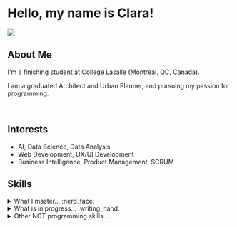 <h1>Hello, my name is Clara!</h1>
<a href="https://www.linkedin.com/in/claramcarvalho/"><img src="https://img.shields.io/badge/LinkedIn-blue?logo=linkedin&logoColor=white"> </a>
<h2>About Me</h2>
<p>I'm a finishing student at College Lasalle (Montreal, QC, Canada).</p>
<p>I am a graduated Architect and Urban Planner, and pursuing my passion for programming.</p><br/>
<h2>Interests</h2>
<ul>
  <li>AI, Data Science, Data Analysis</li>
  <li>Web Development, UX/UI Development</li>
  <li>Business Intelligence, Product Management, SCRUM</li>
</ul>
<h2>Skills</h2>
<details>
  <summary>What I master... :nerd_face:</summary>

| Technologies |
|-----------|
| SQL|
| C# |
| HTML |
| CSS |
| Javascript |
| Swift / XCode|
| .NET Framework |
| PHP |
| Java |
| Python, Django |
</details>
<details>
<summary>What is in progress... :writing_hand:</summary>
  
  | Technologies |
|-----------|
| React |
| ASP.NET |
| Android Mobile Development |
| Golang |
</details>
<details>
<summary>Other NOT programming skills...</summary>
  <br/>
  <details>
  <summary>Technical Skills :desktop_computer:</summary>
    Microsoft Office Suite, including Excel and Access. <br/>
    Postgre (+PostGIS), Oracle<br/>
    Figma<br/>
    AutoCAD, SketchUp<br/>
    ArcGIS, QGIS<br/>
    Photoshop
  </details>
  <details>
  <summary>Personal Skills :handshake:</summary>
    Strong in problem-solving, adaptable, dedicated team worker, and natural leader.<br/>
    Active listening, highly empathic. <br/>
    Strong in critical thinking and research. <br/>
    Curious, highly capable of learning from others, open-minded, enthusiastic and cooperative.<br/>
  </details>
  <details>
  <summary>Languages :speech_balloon:</summary>
    English<br/>
    French<br/>
    Portuguese (Native)<br/>
    Italian<br/>
    Spanish<br/>
  </details>
</details>
<!---
claramcarvalho/claramcarvalho is a ✨ special ✨ repository because its `README.md` (this file) appears on your GitHub profile.
You can click the Preview link to take a look at your changes.
--->
